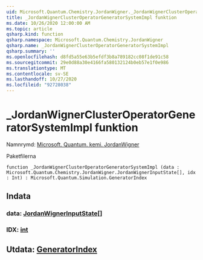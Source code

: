 ```yaml
---
uid: Microsoft.Quantum.Chemistry.JordanWigner._JordanWignerClusterOperatorGeneratorSystemImpl
title: _JordanWignerClusterOperatorGeneratorSystemImpl funktion
ms.date: 10/26/2020 12:00:00 AM
ms.topic: article
qsharp.kind: function
qsharp.namespace: Microsoft.Quantum.Chemistry.JordanWigner
qsharp.name: _JordanWignerClusterOperatorGeneratorSystemImpl
qsharp.summary: ''
ms.openlocfilehash: d8fd5a55e63b5efdf3b8a789182cc08f1de91c58
ms.sourcegitcommit: 29e0d88a30e4166fa580132124b0eb57e1f0e986
ms.translationtype: MT
ms.contentlocale: sv-SE
ms.lasthandoff: 10/27/2020
ms.locfileid: "92728038"
---
```

# <a name="_jordanwignerclusteroperatorgeneratorsystemimpl-function"></a>_JordanWignerClusterOperatorGeneratorSystemImpl funktion

Namnrymd: [Microsoft. Quantum. kemi. JordanWigner](xref:Microsoft.Quantum.Chemistry.JordanWigner)

Paketfilerna [](https://nuget.org/packages/)




```qsharp
function _JordanWignerClusterOperatorGeneratorSystemImpl (data : Microsoft.Quantum.Chemistry.JordanWigner.JordanWignerInputState[], idx : Int) : Microsoft.Quantum.Simulation.GeneratorIndex
```


## <a name="input"></a>Indata

### <a name="data--jordanwignerinputstate"></a>data: [JordanWignerInputState](xref:Microsoft.Quantum.Chemistry.JordanWigner.JordanWignerInputState)[]




### <a name="idx--int"></a>IDX: [int](xref:microsoft.quantum.lang-ref.int)





## <a name="output--generatorindex"></a>Utdata: [GeneratorIndex](xref:Microsoft.Quantum.Simulation.GeneratorIndex)

